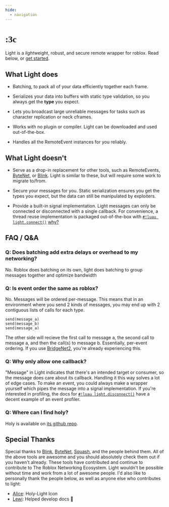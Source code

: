 ```yaml
---
hide:
  - navigation
---
```


# <span style="font-family:Comic Neue; font-weight:900">:3c</span>

Light is a *light*weight, robust, and secure remote wrapper for roblox. Read below, or [get started](quick-start/index.md).

## What Light does

- Batching, to pack all of your data efficiently together each frame.

- Serializes your data into buffers with static type validation, so you always get the **type** you expect.

- Lets you broadcast large unreliable messages for tasks such as character replication or neck cframes.

- Works with no plugin or compiler. Light can be downloaded and used out-of-the-box.

- Handles all the RemoteEvent instances for you reliably.

## What Light doesn't

- Serve as a drop-in replacement for other tools, such as RemoteEvents,
<a href="https://github.com/ffrostfall/ByteNet" target="_blank">ByteNet</a>,
or <a href="https://github.com/1Axen/blink" target="_blank">Blink</a>.
Light is similar to these, but will require some work to migrate to/from.

- Secure your messages for you. Static serialization ensures you get the types you expect, but the data can still be manipulated by exploiters.

- Provide a built-in signal implementation.
Light messages can only be connected or disconnected with a single callback. For convenience, a thread reuse implementation is packaged out-of-the-box with [`#!luau light.connect()`](./api/network/messages/listening/connect.md)
[why?](#q-why-only-allow-one-callback)

## FAQ / Q&A

### Q: Does batching add extra delays or overhead to my networking?

No. Roblox does batching on its own, light does batching to group messages together and optimize bandwidth

### Q: Is event order the same as roblox?

No. Messages will be ordered per-message. This means that in an environment where you send 2 kinds of messages, you may
end up with 2 contiguous lists of calls for each type.

```luau
send(message_a)
send(message_b)
send(message_a)
```

The other side will recieve the first call to message a, the second call to message a, and then the call(s) to message
b. Essentially, per-event ordering. If you use
<a href="https://github.com/ffrostfall/BridgeNet2" target="_blank">BridgeNet2</a>, you're already experiencing this.

### Q: Why only allow one callback?

"Message" in Light indicates that there's an intended target or consumer, so the message does care about its callback. Handling it this way solves a lot of edge cases. To make an event, you could always make a wrapper yourself which pipes the message into a signal implementation. If you're interested in profiling, the docs for
[`#!luau light.disconnect()`](./api/network/messages/listening/disconnect.md) have a decent example of an event
profiler.

### Q: Where can I find holy?

Holy is available on [its github repo](https://github.com/hardlyardi/holy).

## Special Thanks

Special thanks to
<a href="https://github.com/1Axen/blink" target="_blank">Blink</a>,
<a href="https://github.com/ffrostfall/ByteNet" target="_blank">ByteNet</a>,
<a href="https://github.com/Data-Oriented-House/Squash" target="_blank">Squash</a>,
and the people behind them. All of the above tools are awesome and you should absolutely check them out if you haven't
already. These tools have contributed and continue to contribute to The Roblox Networking Ecosystem. Light wouldn't be
possible without time and work from a lot of awesome people. I'd also like to personally thank the people below, as well
as anyone else who contributes to light:

- <a href="https://github.com/alicesaidhi/" target="_blank">Alice</a>: Holy-Light Icon
- <a href="https://github.com/lewisakura/" target="_blank">Lewi</a>: Helped develop docs :pray:
